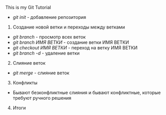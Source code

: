 This is my Git Tutorial

* *git init* - добавление репозитория

1. Создание новой ветки и переходы между ветками
* *git branch* - просмотр всех веток
* *git branch ИМЯ ВЕТКИ* - создание ветки ИМЯ ВЕТКИ
* *git checkout ИМЯ ВЕТКИ* - переход на ветку ИМЯ ВЕТКИ
* *git branch -d* - удаление ветки

2. Слияние веток
* *git merge* - слияние веток
3. Конфликты
* Бывают безконфликтные слияния и бывают конфликтные, которые требуют ручного решения
4. Итоги